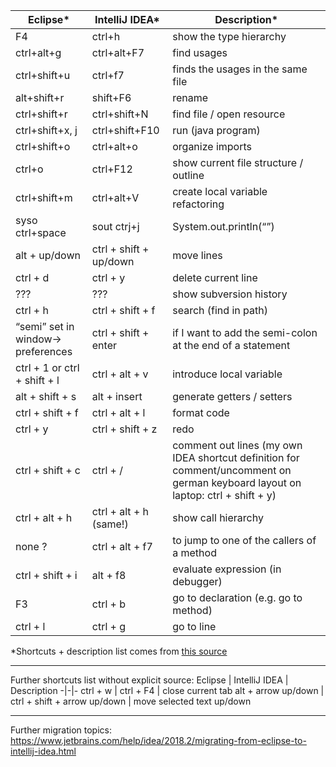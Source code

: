 Eclipse*   |   IntelliJ IDEA*   |   Description*
-|-|-
F4   |   ctrl+h   |   show the type hierarchy
ctrl+alt+g   |   ctrl+alt+F7   |   find usages
ctrl+shift+u   |   ctrl+f7   |   finds the usages in the same file
alt+shift+r   |   shift+F6   |   rename
ctrl+shift+r   |   ctrl+shift+N   |   find file / open resource
ctrl+shift+x, j   |   ctrl+shift+F10   |   run (java program)
ctrl+shift+o   |   ctrl+alt+o   |   organize imports
ctrl+o   |   ctrl+F12   |   show current file structure / outline
ctrl+shift+m   |   ctrl+alt+V   |   create local variable refactoring
syso ctrl+space   |   sout ctrj+j   |   System.out.println(“”)
alt + up/down   |   ctrl + shift + up/down   |   move lines
ctrl + d   |   ctrl + y   |   delete current line
???        |   ???        |   show subversion history
ctrl + h   |   ctrl + shift + f   |   search (find in path)
“semi” set in window-> preferences   |   ctrl + shift + enter   |   if I want to add the semi-colon at the end of a statement
ctrl + 1 or ctrl + shift + l   |   ctrl + alt + v   |   introduce local variable
alt + shift + s   |   alt + insert   |   generate getters / setters
ctrl + shift + f   |   ctrl + alt + l   |   format code
ctrl + y   |   ctrl + shift + z   |   redo
ctrl + shift + c   |   ctrl + /   |   comment out lines (my own IDEA shortcut definition for comment/uncomment on german keyboard layout on laptop: ctrl + shift + y)
ctrl + alt + h   |   ctrl + alt + h (same!)   |   show call hierarchy
none ?   |   ctrl + alt + f7   |   to jump to one of the callers of a method
ctrl + shift + i   |   alt + f8   |   evaluate expression (in debugger)
F3   |   ctrl + b   |   go to declaration (e.g. go to method)
ctrl + l   |   ctrl + g   |   go to line

*Shortcuts + description list comes from [this source](https://www.catalysts.cc/wissenswertes/intellij-idea-and-eclipse-shortcuts/)

---

Further shortcuts list without explicit source:
Eclipse   |   IntelliJ IDEA   |   Description
-|-|-
ctrl + w   |   ctrl + F4  |   close current tab
alt + arrow up/down   |   ctrl + shift + arrow up/down   |   move selected text up/down

---

Further migration topics:
https://www.jetbrains.com/help/idea/2018.2/migrating-from-eclipse-to-intellij-idea.html